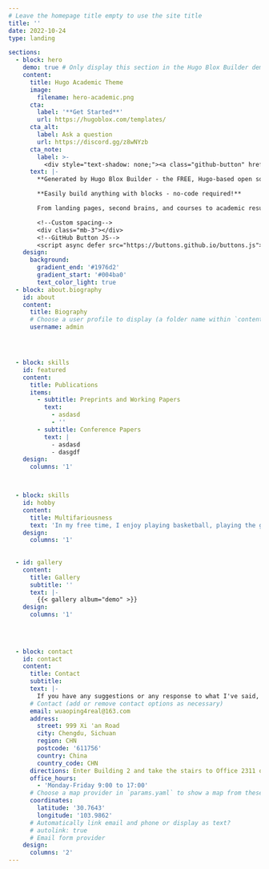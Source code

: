 ```yaml
---
# Leave the homepage title empty to use the site title
title: ''
date: 2022-10-24
type: landing

sections:
  - block: hero
    demo: true # Only display this section in the Hugo Blox Builder demo site
    content:
      title: Hugo Academic Theme
      image:
        filename: hero-academic.png
      cta:
        label: '**Get Started**'
        url: https://hugoblox.com/templates/
      cta_alt:
        label: Ask a question
        url: https://discord.gg/z8wNYzb
      cta_note:
        label: >-
          <div style="text-shadow: none;"><a class="github-button" href="https://github.com/HugoBlox/hugo-blox-builder" data-icon="octicon-star" data-size="large" data-show-count="true" aria-label="Star">Star Hugo Blox Builder</a></div><div style="text-shadow: none;"><a class="github-button" href="https://github.com/HugoBlox/theme-academic-cv" data-icon="octicon-star" data-size="large" data-show-count="true" aria-label="Star">Star the Academic template</a></div>
      text: |-
        **Generated by Hugo Blox Builder - the FREE, Hugo-based open source website builder trusted by 500,000+ sites.**

        **Easily build anything with blocks - no-code required!**

        From landing pages, second brains, and courses to academic resumés, conferences, and tech blogs.

        <!--Custom spacing-->
        <div class="mb-3"></div>
        <!--GitHub Button JS-->
        <script async defer src="https://buttons.github.io/buttons.js"></script>
    design:
      background:
        gradient_end: '#1976d2'
        gradient_start: '#004ba0'
        text_color_light: true
  - block: about.biography
    id: about
    content:
      title: Biography
      # Choose a user profile to display (a folder name within `content/authors/`)
      username: admin




  - block: skills
    id: featured
    content:
      title: Publications
      items: 
        - subtitle: Preprints and Working Papers
          text: 
            - asdasd
            - ''
        - subtitle: Conference Papers
          text: |
            - asdasd
            - dasgdf
    design:
      columns: '1'



  - block: skills
    id: hobby
    content:
      title: Multifariousness
      text: 'In my free time, I enjoy playing basketball, playing the guitar, traveling, and watching movies. My favorite fingerstyle guitarist is Satoshi Gogo, and my favorite movie is *The Shawshank Redemption*.'
    design:
      columns: '1'
 
  
  - id: gallery
    content:
      title: Gallery
      subtitle: ''
      text: |-
        {{< gallery album="demo" >}}
    design:
      columns: '1'
  
  

  
  - block: contact
    id: contact
    content:
      title: Contact
      subtitle:
      text: |-
        If you have any suggestions or any response to what I've said, please don't hesitate to contact me.
      # Contact (add or remove contact options as necessary)
      email: wuaoping4real@163.com
      address:
        street: 999 Xi 'an Road
        city: Chengdu, Sichuan
        region: CHN
        postcode: '611756'
        country: China
        country_code: CHN
      directions: Enter Building 2 and take the stairs to Office 2311 on Floor 3
      office_hours:
        - 'Monday-Friday 9:00 to 17:00'
      # Choose a map provider in `params.yaml` to show a map from these coordinates
      coordinates:
        latitude: '30.7643'
        longitude: '103.9862'  
      # Automatically link email and phone or display as text?
      # autolink: true
      # Email form provider
    design:
      columns: '2'
---
```

